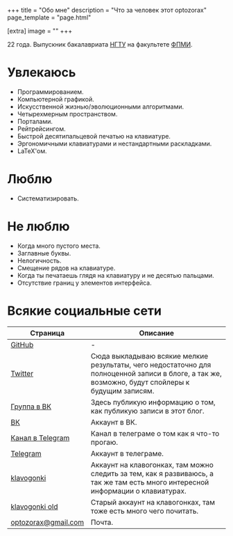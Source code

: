 +++
title = "Обо мне"
description = "Что за человек этот optozorax"
page_template = "page.html"

[extra]
image = ""
+++

22 года. Выпускник бакалавриата [НГТУ](https://nstu.ru/) на факультете [ФПМИ](https://ami.nstu.ru/).

# Увлекаюсь

* Программированием.
* Компьютерной графикой.
* Искусственной жизнью/эволюционными алгоритмами.
* Четырехмерным пространством.
* Порталами.
* Рейтрейсингом.
* Быстрой десятипальцевой печатью на клавиатуре.
* Эргономичными клавиатурами и нестандартными раскладками.
* LaTeX'ом.

# Люблю

* Систематизировать.

# Не люблю

* Когда много пустого места.
* Заглавные буквы.
* Нелогичность.
* Смещение рядов на клавиатуре.
* Когда ты печатаешь глядя на клавиатуру и не десятью пальцами.
* Отсутствие границ у элементов интерфейса.

# Всякие социальные сети

|Страница|Описание|
|-|-|
|[GitHub](https://github.com/optozorax)|-|
|[Twitter](https://twitter.com/optozorax)|Сюда выкладываю всякие мелкие результаты, чего недостаточно для полноценной записи в блоге, а так же, возможно, будут спойлеры к будущим записям.|
|[Группа в ВК](https://vk.com/optoblog)|Здесь публикую информацию о том, как публикую записи в этот блог.|
|[ВК](https://vk.com/optozorax)|Аккаунт в ВК.|
|[Канал в Telegram](https://t.me/optozorax_dev)|Канал в телеграме о том как я что-то прогаю.|
|[Telegram](https://t.me/zorax)|Аккаунт в телеграме.|
|[klavogonki](http://klavogonki.ru/u/#/517589)|Аккаунт на клавогонках, там можно следить за тем, как я развиваюсь, а так же там есть много интересной информации о клавиатурах.|
|[klavogonki old](http://klavogonki.ru/u/#/451401/)|Старый аккаунт на клавогонках, там тоже есть много чего почитать.|
|[optozorax@gmail.com](mailto:optozorax@gmail.com)|Почта.|
